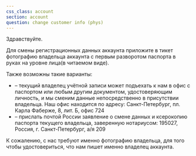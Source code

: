 ```yaml
---
css_class: account
section: account
question: change customer info (phys)
---
```

Здравствуйте.

Для смены регистрационных данных аккаунта приложите в тикет фотографию владельца аккаунта с первым разворотом паспорта в руках на уровне лица(в читаемом виде).

Также возможны такие варианты:
- &ndash; текущий владелец учётной записи может подъехать к нам в офис с паспортом или любым другим документом, удостоверяющим личность, и мы сменим данные непосредственно в присутствии владельца. Наш офис находится по адресу: Санкт-Петербург, пл. Карла Фаберже, 8, лит. Б, офис 724
- &ndash; прислать почтой России заявление о смене данных и ксерокопию паспорта текущего владельца, заверенную нотариусом: 195027, Россия, г. Санкт-Петербург, а/я 209

К сожалению, с нас требуют именно фотографию владельца, для того чтобы удостовериться, что нам пишет именно владелец аккаунта.